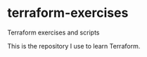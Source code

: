 # terraform-exercises
Terraform exercises and scripts

This is the repository I use to learn Terraform.

